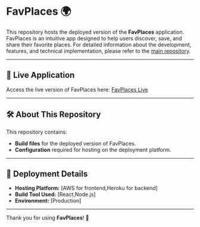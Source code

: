 # FavPlaces 🌍

This repository hosts the deployed version of the **FavPlaces** application. FavPlaces is an intuitive app designed to help users discover, save, and share their favorite places. For detailed information about the development, features, and technical implementation, please refer to the [main repository](https://github.com/alexPalladis/FavPlace-App.git).

---

## 🚀 Live Application

Access the live version of FavPlaces here: [FavPlaces Live](https://main.d3kwcjrbt2gy3t.amplifyapp.com/)

---

## 🛠️ About This Repository

This repository contains:
- **Build files** for the deployed version of FavPlaces.
- **Configuration** required for hosting on the deployment platform.


---

## 🔧 Deployment Details

- **Hosting Platform:** [AWS for frontend,Heroku for backend]
- **Build Tool Used:** [React,Node.js]
- **Environment:** [Production]

---


Thank you for using **FavPlaces**! 🌟
